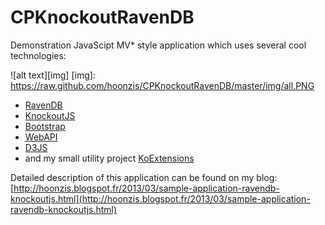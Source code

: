 CPKnockoutRavenDB
=================

Demonstration JavaScipt MV* style application which uses several cool technologies:

![alt text][img]
[img]: https://raw.github.com/hoonzis/CPKnockoutRavenDB/master/img/all.PNG

- [RavenDB](http://ravendb.net/)
- [KnockoutJS](http://knockoutjs.com/)
- [Bootstrap](http://twitter.github.com/bootstrap/)
- [WebAPI](http://www.asp.net/web-api)
- [D3JS](http://d3js.org/)
- and my small utility project [KoExtensions](https://github.com/hoonzis/KoExtensions)

Detailed description of this application can be found on my blog:
[http://hoonzis.blogspot.fr/2013/03/sample-application-ravendb-knockoutjs.html](http://hoonzis.blogspot.fr/2013/03/sample-application-ravendb-knockoutjs.html)